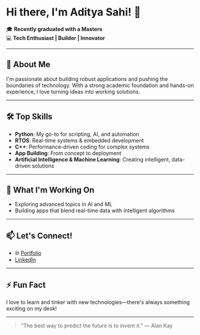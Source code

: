 # Hi there, I'm Aditya Sahi! 👋

🎓 **Recently graduated with a Masters**  
💻 **Tech Enthusiast | Builder | Innovator**

---

## 🚀 About Me
I'm passionate about building robust applications and pushing the boundaries of technology. With a strong academic foundation and hands-on experience, I love turning ideas into working solutions.

---

## 🛠️ Top Skills
- **Python**: My go-to for scripting, AI, and automation
- **RTOS**: Real-time systems & embedded development
- **C++**: Performance-driven coding for complex systems
- **App Building**: From concept to deployment
- **Artificial Intelligence & Machine Learning**: Creating intelligent, data-driven solutions

---

## 🌱 What I'm Working On
- Exploring advanced topics in AI and ML
- Building apps that blend real-time data with intelligent algorithms

---

## 📫 Let's Connect!
- 🌐 [Portfolio](https://adityasahi.netlify.app)
- [LinkedIn](https://www.linkedin.com/in/adityasahi07)

---

## ⚡ Fun Fact
I love to learn and tinker with new technologies—there's always something exciting on my desk!

---

> “The best way to predict the future is to invent it.” — Alan Kay
